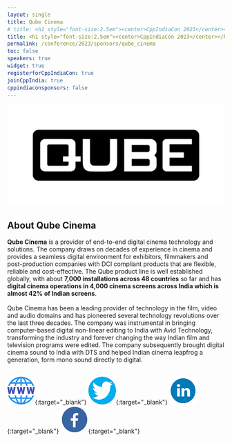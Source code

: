 ```yaml
---
layout: single
title: Qube Cinema
# title: <h1 style="font-size:2.5em"><center>CppIndiaCon 2023</center></h1><center><p style="font-size:1.5em">Gold Sponsor
title: <h1 style="font-size:2.5em"><center>CppIndiaCon 2023</center></h1><center><p style="font-size:1.5em">The C++ festival of India</p><p style="font-size:1.5em"><mark style="background-color:gold;"><strong>Gold Sponsor</strong></mark>
permalink: /conference/2023/sponsors/qube_cinema
toc: false
speakers: true
widget: true
registerforCppIndiaCon: true
joinCppIndia: true
cppindiaconsponsors: false
---
```


<!-- [![Qube Cinema](/conference/2023/sponsors/QubeCinema.png "Qube Cinema")](https://www.qubecinema.com/){:target="_blank"} -->
<div style="text-align: center;">
  <a href="https://www.qubecinema.com/"  target="_blank">
    <img src="/conference/2023/sponsors/QubeCinema.png" alt="Qube Cinema" title="Qube Cinema">
  </a>
</div>
<!-- <center> Modelling Silicon Dreams</center> -->
<!-- <h1 style="font-size:2em; color:blue"><center>Modelling Silicon Dreams</center></h1> -->

## About Qube Cinema
**Qube Cinema** is a provider of end-to-end digital cinema technology and solutions. The company draws on decades of experience in cinema and provides a seamless digital environment for exhibitors, filmmakers and post-production companies with DCI compliant products that are flexible, reliable and cost-effective.
The Qube product line is well established globally, with about **7,000 installations across 48 countries** so far and has **digital cinema operations in 4,000 cinema screens across India which is almost 42% of Indian screens**.<br><br>
Qube Cinema has been a leading provider of technology in the film, video and audio domains and has pioneered several technology revolutions over the last three decades. The company was instrumental in bringing computer-based digital non-linear editing to India with Avid Technology, transforming the industry and forever changing the way Indian film and television programs were edited. The company subsequently brought digital cinema sound to India with DTS and helped Indian cinema leapfrog a generation, form mono sound directly to digital.
<br><br>

[![Qube Cinema](/assets/images/www.png "Qube Cinema")](https://www.qubecinema.com/){:target="_blank"}
[![Qube Cinema](/assets/images/twitter.png "Qube Cinema")](https://twitter.com/qubecinema){:target="_blank"}
[![Qube Cinema](/assets/images/linkedin.png "Qube Cinema")](https://www.linkedin.com/company/qube-cinema-media-technologies-pvt-ltd/){:target="_blank"}
[![Qube Cinema](/assets/images/facebook.jpg "Qube Cinema")](https://www.facebook.com/QubeCinema/){:target="_blank"}

<pre>















































</pre>